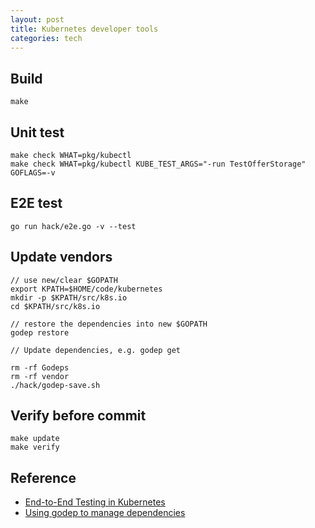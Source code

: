 ```yaml
---
layout: post
title: Kubernetes developer tools
categories: tech
---
```


## Build

```
make
```

## Unit test

```
make check WHAT=pkg/kubectl
make check WHAT=pkg/kubectl KUBE_TEST_ARGS="-run TestOfferStorage" GOFLAGS=-v
```

## E2E test

```
go run hack/e2e.go -v --test
```

## Update vendors

```
// use new/clear $GOPATH 
export KPATH=$HOME/code/kubernetes
mkdir -p $KPATH/src/k8s.io
cd $KPATH/src/k8s.io

// restore the dependencies into new $GOPATH
godep restore

// Update dependencies, e.g. godep get

rm -rf Godeps
rm -rf vendor
./hack/godep-save.sh
```

## Verify before commit

```
make update
make verify
```

## Reference

* [End-to-End Testing in Kubernetes](https://github.com/kubernetes/kubernetes/blob/master/docs/devel/e2e-tests.md)
* [Using godep to manage dependencies](https://github.com/kubernetes/kubernetes/blob/master/docs/devel/godep.md)
